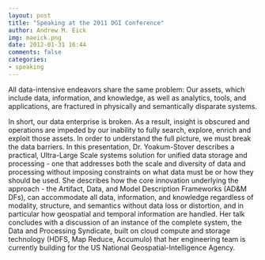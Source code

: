 ```yaml
---
layout: post
title: "Speaking at the 2011 DGI Conference"
author: Andrew M. Eick
img: maeick.png
date: 2012-01-31 16:44
comments: false
categories: 
- speaking
---
```


All data-intensive endeavors share the same problem: Our assets, which include data, information, and knowledge, as well as analytics, tools, and applications, are fractured in physically and semantically disparate systems.

 In short, our data enterprise is broken. As a result, insight is obscured and operations are impeded by our inability to fully search, explore, enrich and exploit those assets. In order to understand the full picture, we must break the data barriers. In this presentation, Dr. Yoakum-Stover describes a practical, Ultra-Large Scale systems solution for unified data storage and processing - one that addresses both the scale and diversity of data and processing without imposing constraints on what data must be or how they should be used. She describes how the core innovation underlying the approach - the Artifact, Data, and Model Description Frameworks (AD&M DFs), can accommodate all data, information, and knowledge regardless of modality, structure, and semantics without data loss or distortion, and in particular how geospatial and temporal information are handled. Her talk concludes with a discussion of an instance of the complete system, the Data and Processing Syndicate, built on cloud compute and storage technology (HDFS, Map Reduce, Accumulo) that her engineering team is currently building for the US National Geospatial-Intelligence Agency. 